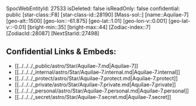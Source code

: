 ﻿---
location: [1.01,-61.875,1500]
type: Station
tags:
- astro/Star

---
SpocWebEntityId: 27533
isDeleted: false
isReadOnly: false
confidential: public
[star-class::F8]
[star-class-id::28190]
[Mass-sol::]
[name::Aquilae-7]
[geo-alt::1500]
[geo-lon::-61.875]
[geo-lat::1.01]
[geo-lon-v::0.001]
[geo-lat-v::-0.01]
[bright-min::35]
[bright-max::44]
[Zodiac-index::7]
[ZodiacId::28087]
[NextStarId::27498]



## Confidential Links & Embeds: 
- [[../../../_public/astro/Star/Aquilae-7.md|Aquilae-7]] 
- [[../../../_internal/astro/Star/Aquilae-7.internal.md|Aquilae-7.internal]] 
- [[../../../_protect/astro/Star/Aquilae-7.protect.md|Aquilae-7.protect]] 
- [[../../../_private/astro/Star/Aquilae-7.private.md|Aquilae-7.private]] 
- [[../../../_personal/astro/Star/Aquilae-7.personal.md|Aquilae-7.personal]] 
- [[../../../_secret/astro/Star/Aquilae-7.secret.md|Aquilae-7.secret]]

